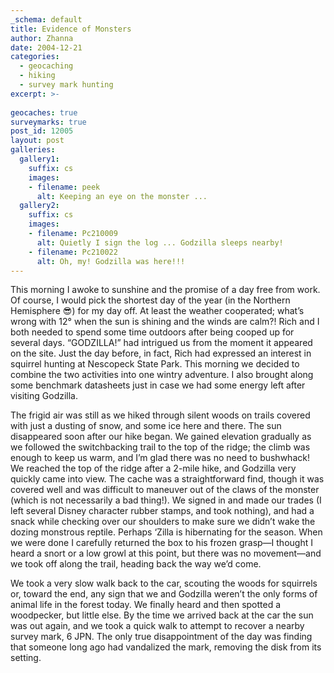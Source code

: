 ```yaml
---
_schema: default
title: Evidence of Monsters
author: Zhanna
date: 2004-12-21
categories:
  - geocaching
  - hiking
  - survey mark hunting
excerpt: >- 
  
geocaches: true
surveymarks: true
post_id: 12005
layout: post
galleries:
  gallery1:
    suffix: cs
    images:
    - filename: peek
      alt: Keeping an eye on the monster ...
  gallery2:
    suffix: cs
    images:
    - filename: Pc210009
      alt: Quietly I sign the log ... Godzilla sleeps nearby!   
    - filename: Pc210022
      alt: Oh, my! Godzilla was here!!!      
---
```


This morning I awoke to sunshine and the promise of a day free from work. Of course, I would pick the shortest day of the year (in the Northern Hemisphere :sunglasses:) for my day off. At least the weather cooperated; what’s wrong with 12° when the sun is shining and the winds are calm?! Rich and I both needed to spend some time outdoors after being cooped up for several days. “GODZILLA!” had intrigued us from the moment it appeared on the site. Just the day before, in fact, Rich had expressed an interest in squirrel hunting at Nescopeck State Park. This morning we decided to combine the two activities into one wintry adventure. I also brought along some benchmark datasheets just in case we had some energy left after visiting Godzilla.

The frigid air was still as we hiked through silent woods on trails covered with just a dusting of snow, and some ice here and there. The sun disappeared soon after our hike began. We gained elevation gradually as we followed the switchbacking trail to the top of the ridge; the climb was enough to keep us warm, and I’m glad there was no need to bushwhack! We reached the top of the ridge after a 2-mile hike, and Godzilla very quickly came into view. The cache was a straightforward find, though it was covered well and was difficult to maneuver out of the claws of the monster (which is not necessarily a bad thing!). We signed in and made our trades (I left several Disney character rubber stamps, and took nothing), and had a snack while checking over our shoulders to make sure we didn’t wake the dozing monstrous reptile. Perhaps ‘Zilla is hibernating for the season. When we were done I carefully returned the box to his frozen grasp—I thought I heard a snort or a low growl at this point, but there was no movement—and we took off along the trail, heading back the way we’d come.

We took a very slow walk back to the car, scouting the woods for squirrels or, toward the end, any sign that we and Godzilla weren’t the only forms of animal life in the forest today. We finally heard and then spotted a woodpecker, but little else. By the time we arrived back at the car the sun was out again, and we took a quick walk to attempt to recover a nearby survey mark, 6 JPN. The only true disappointment of the day was finding that someone long ago had vandalized the mark, removing the disk from its setting.
